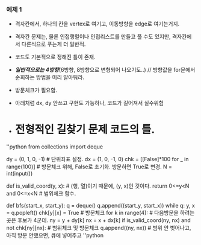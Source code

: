 ### 예제 1
- 격자칸에서, 하나의 칸을 vertex로 여기고, 이동방향을 edge로 여기는거지.
- 격자칸 문제는, 물론 인접행렬이나 인접리스트를 만들고 풀 수도 있지만, 격자칸에서 다른식으로 푸는게 더 일반적.

- 코드도 기본적으로 정해진 틀이 존재.
- ***일반적으로는 4방향***(6방향, 8방향으로 변형되어 나오기도..) // 방향값을 for문에서 순회하는 방법을 미리 알아둬라.
- 방문체크가 필요함.
- 아래처럼 dx, dy 안쓰고 구현도 가능하나, 코드가 길어져서 실수위험

- # 전형적인 길찾기 문제 코드의 틀.

''python
from collections import deque

dy = (0, 1, 0, -1)                                        # 단위좌표 설정.
dx = (1, 0, -1, 0)
chk = [[False]*100 for _ in range(100)]                   # 방문체크 위해, False로 초기화.  방문하면 True로 변경.
N = int(input())

def is_valid_coord(y, x):                                 # (행, 열)이기 때문에, (y, x)인 것이다.
   return 0<=y<N and 0<=x<N                               # 범위체크 함수. 
   
def bfs(start_x, start_y):
   q = deque()
   q.append((start_y, start_x))
   while q:
      y, x = q.popleft()
      chk[y][x] = True                                    # 방문체크
      for k in range(4):                                  # 다음방문을 하려는 곳은 후보가 4군데.
         ny = y + dy[k]
         nx = x + dx[k]
         if is_valid_coord(ny, nx) and not chk[ny][nx]:    # 범위체크 및 방문체크
            q.append((ny, nx))                             # 범위 안 벗어나고, 아직 방문 안했으면, 큐에 넣어주고
''python
